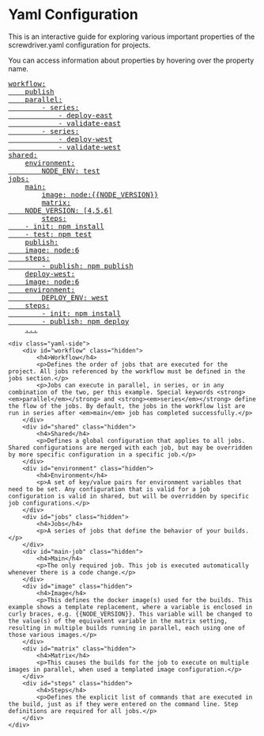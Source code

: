 # Yaml Configuration

This is an interactive guide for exploring various important properties of the screwdriver.yaml configuration for projects.

You can access information about properties by hovering over the property name.

<div class="yaml-docs">

<pre class="example">
<a href="#workflow"><span class="key">workflow</span>:
    <span class="value">publish</span>
    <span class="key">parallel</span>:
        - <span class="key">series</span>:
            - <span class="value">deploy-east</span>
            - <span class="value">validate-east</span>
        - <span class="key">series</span>:
            - <span class="value">deploy-west</span>
            - <span class="value">validate-west</span></a>
<a href="#shared"><span class="key">shared</span>:</a>
    <a href="#environment"><span class="key">environment</span>:
        <span class="key">NODE_ENV</span>: <span class="value">test</span></a>
<a href="#jobs"><span class="key">jobs</span>:</a>
    <a href="#main-job"><span class="key">main</span>:</a>
        <a href="#image"><span class="key">image</span>: <span class="value">node:{{NODE_VERSION}}</span></a>
        <a href="#matrix"><span class="key">matrix</span>:
    <span class="key">NODE_VERSION</span>: <span class="value">[4,5,6]</span></a>
        <a href="#steps"><span class="key">steps</span>:
    - <span class="key">init</span>: <span class="value">npm install</span>
    - <span class="key">test</span>: <span class="value">npm test</span></a>
    <a href="#jobs"><span class="key">publish</span>:
    <span class="key">image</span>: <span class="value">node:6</span>
    <span class="key">steps</span>:
        - <span class="key">publish</span>: <span class="value">npm publish</span></a>
    <a href="#jobs"><span class="key">deploy-west</span>:
    <span class="key">image</span>: <span class="value">node:6</span>
    <span class="key">environment</span>:
        <span class="key">DEPLOY_ENV</span>: <span class="value">west</span>
    <span class="key">steps</span>:
        - <span class="key">init</span>: <span class="value">npm install</span>
        - <span class="key">publish</span>: <span class="value">npm deploy</span></a>
    <a href="#jobs">...</a>
</pre>
    <div class="yaml-side">
        <div id="workflow" class="hidden">
            <h4>Workflow</h4>
            <p>Defines the order of jobs that are executed for the project. All jobs referenced by the workflow must be defined in the jobs section.</p>
            <p>Jobs can execute in parallel, in series, or in any combination of the two, per this example. Special keywords <strong><em>parallel</em></strong> and <strong><em>series</em></strong> define the flow of the jobs. By default, the jobs in the workflow list are run in series after <em>main</em> job has completed successfully.</p>
        </div>
        <div id="shared" class="hidden">
            <h4>Shared</h4>
            <p>Defines a global configuration that applies to all jobs. Shared configurations are merged with each job, but may be overridden by more specific configuration in a specific job.</p>
        </div>
        <div id="environment" class="hidden">
            <h4>Environment</h4>
            <p>A set of key/value pairs for environment variables that need to be set. Any configuration that is valid for a job configuration is valid in shared, but will be overridden by specific job configurations.</p>
        </div>
        <div id="jobs" class="hidden">
            <h4>Jobs</h4>
            <p>A series of jobs that define the behavior of your builds.</p>
        </div>
        <div id="main-job" class="hidden">
            <h4>Main</h4>
            <p>The only required job. This job is executed automatically whenever there is a code change.</p>
        </div>
        <div id="image" class="hidden">
            <h4>Image</h4>
            <p>This defines the docker image(s) used for the builds. This example shows a template replacement, where a variable is enclosed in curly braces, e.g. {{NODE_VERSION}}. This variable will be changed to the value(s) of the equivalent variable in the matrix setting, resulting in multiple builds running in parallel, each using one of those various images.</p>
        </div>
        <div id="matrix" class="hidden">
            <h4>Matrix</h4>
            <p>This causes the builds for the job to execute on multiple images in parallel, when used a templated image configuration.</p>
        </div>
        <div id="steps" class="hidden">
            <h4>Steps</h4>
            <p>Defines the explicit list of commands that are executed in the build, just as if they were entered on the command line. Step definitions are required for all jobs.</p>
        </div>
    </div>
</div>
